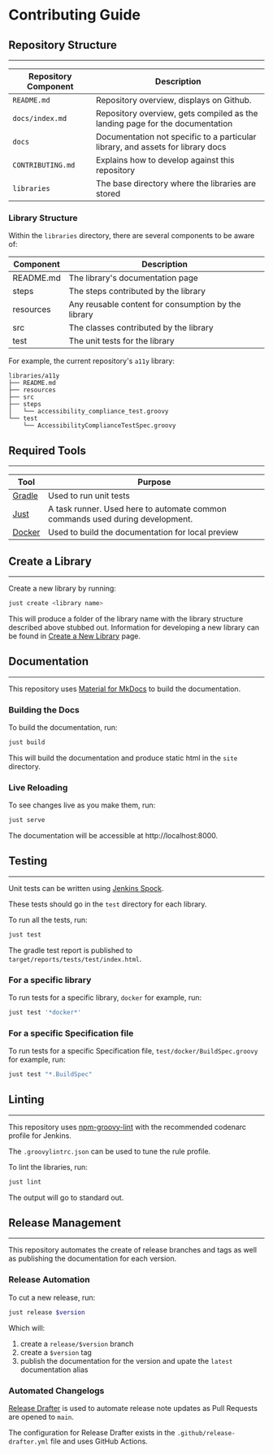 # Contributing Guide

## Repository Structure
---

| Repository Component | Description                                                                               |
|----------------------|-------------------------------------------------------------------------------------------|
| `README.md`          | Repository overview, displays on Github.                                                  |
| `docs/index.md`      | Repository overview, gets compiled as the landing page for the documentation              |
| `docs`               | Documentation not specific to a particular library, and assets for library docs           |
| `CONTRIBUTING.md`    | Explains how to develop against this repository                                           |
| `libraries`          | The base directory where the libraries are stored                                         |

### Library Structure

Within the `libraries` directory, there are several components to be aware of:

| Component | Description                                         |
|-----------|-----------------------------------------------------|
| README.md | The library's documentation page                    |
| steps     | The steps contributed by the library                |
| resources | Any reusable content for consumption by the library |
| src       | The classes contributed by the library              |
| test      | The unit tests for the library                      |

For example, the current repository's `a11y` library: 

``` text
libraries/a11y
├── README.md
├── resources
├── src
├── steps
│   └── accessibility_compliance_test.groovy
└── test
    └── AccessibilityComplianceTestSpec.groovy
```

## Required Tools
---

| Tool | Purpose |
| ----------- | ----------- |
| [Gradle](https://gradle.org) | Used to run unit tests |
| [Just](https://github.com/casey/just) | A task runner. Used here to automate common commands used during development. |
| [Docker](https://www.docker.com/get-started) | Used to build the documentation for local preview |

## Create a Library
---

Create a new library by running:

```bash
just create <library name>
```

This will produce a folder of the library name with the library structure described above stubbed out. Information for developing a new library can be found in [Create a New Library](./create-new-library/) page.

## Documentation
--- 

This repository uses [Material for MkDocs](https://squidfunk.github.io/mkdocs-material/) to build the documentation.

### Building the Docs

To build the documentation, run: 

``` bash
just build
```

This will build the documentation and produce static html in the `site` directory.

### Live Reloading

To see changes live as you make them, run: 

``` bash
just serve
```

The documentation will be accessible at http://localhost:8000.

## Testing
---

Unit tests can be written using [Jenkins Spock](https://github.com/ExpediaGroup/jenkins-spock).

These tests should go in the `test` directory for each library.

To run all the tests, run: 

``` bash
just test
```

The gradle test report is published to `target/reports/tests/test/index.html`. 

### For a specific library

To run tests for a specific library, `docker` for example, run:

``` bash
just test '*docker*'
```

### For a specific Specification file

To run tests for a specific Specification file, `test/docker/BuildSpec.groovy` for example, run:

``` bash
just test "*.BuildSpec"
```

## Linting
---

This repository uses [npm-groovy-lint](https://github.com/nvuillam/npm-groovy-lint) with the recommended codenarc profile for Jenkins. 

The `.groovylintrc.json` can be used to tune the rule profile. 

To lint the libraries, run: 

``` bash
just lint
```

The output will go to standard out.

## Release Management
---

This repository automates the create of release branches and tags as well as publishing the documentation for each version.

### Release Automation

To cut a new release, run: 

``` bash
just release $version
```

Which will:

1. create a `release/$version` branch
2. create a `$version` tag
3. publish the documentation for the version and upate the `latest` documentation alias


### Automated Changelogs

[Release Drafter](https://github.com/release-drafter/release-drafter) is used to automate release note updates as Pull Requests are opened to `main`. 

The configuration for Release Drafter exists in the `.github/release-drafter.yml` file and uses GitHub Actions. 